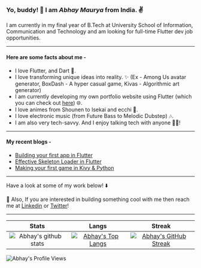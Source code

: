 ### Yo, buddy! 👋 I am **_Abhay Maurya_** from India. ✌

I am currently in my final year of B.Tech at University School of Information, Communication and Technology and am looking for full-time Flutter dev job opportunities.

----

#### Here are some facts about me -

- I love Flutter, and Dart 💙.
- I love transforming unique ideas into reality. ✨ (Ex - Among Us avatar generator, BoxDash - A hyper casual game, Kivas - Algorithmic art generator)
- I am currently developing my own portfolio website using Flutter (which you can check out [here](https://lcdev.netlify.app)) 🌐.
- I love animes from Shounen to Isekai and ecchi 🥷.
- I love electronic music (from Future Bass to Melodic Dubstep) 🎶.
- I am also very tech-savvy. And I enjoy talking tech with anyone 🧑‍💻!

----

#### My recent blogs -

<!-- BLOG-POST-LIST:START -->
- [Building your first app in Flutter](https://liquidatorcoder.medium.com/building-your-first-app-in-flutter-ed10e971cc21?source=rss-b46c583c10b2------2)
- [Effective Skeleton Loader in Flutter](https://liquidatorcoder.medium.com/effective-skeleton-loader-in-flutter-b567e60d5314?source=rss-b46c583c10b2------2)
- [Making your first game in Kivy &amp; Python](https://medium.com/techspace-usict/making-your-first-game-in-kivy-python-91fcda83aa5c?source=rss-b46c583c10b2------2)
<!-- BLOG-POST-LIST:END -->

----

Have a look at some of my work below! ⬇️

💬 Also, If you are interested in building something cool with me then reach me at [Linkedin](https://www.linkedin.com/in/liquidatorcoder/) or [Twitter](https://twitter.com/LiquidatorAB)!

----

|  Stats      | Langs           | Streak  |
|:-------------:|:-------------:|:-----:|
| ![Abhay's github stats](https://github-readme-stats.vercel.app/api?username=LiquidatorCoder&show_icons=true&title_color=74ff0a&icon_color=74ff0a&text_color=9f9f9f&bg_color=2D2D2D)      | [![Abhay's Top Langs](https://github-readme-stats.vercel.app/api/top-langs/?username=LiquidatorCoder&layout=compact&title_color=74ff0a&icon_color=74ff0a&text_color=9f9f9f&bg_color=2D2D2D)](https://github.com/LiquidatorCoder?tab=repositories) | [![Abhay's GitHub Streak](https://github-readme-streak-stats.herokuapp.com/?user=LiquidatorCoder&theme=dark&background=2D2D2D&currStreakLabel=74ff0a&ring=74ff0a&fire=74ff0a&sideLabels=74ff0a)](https://github.com/LiquidatorCoder?tab=repositories) |


![Abhay's Profile Views](https://komarev.com/ghpvc/?username=LiquidatorCoder&color=74ff0a)

<!--
**LiquidatorCoder/LiquidatorCoder** is a ✨ _special_ ✨ repository because its `README.md` (this file) appears on your GitHub profile.

Here are some ideas to get you started:

- 🔭 I’m currently working on ...
- 🌱 I’m currently learning ...
- 👯 I’m looking to collaborate on ...
- 🤔 I’m looking for help with ...
- 💬 Ask me about ...
- 📫 How to reach me: ...
- 😄 Pronouns: ...
- ⚡ Fun fact: ...
-->
